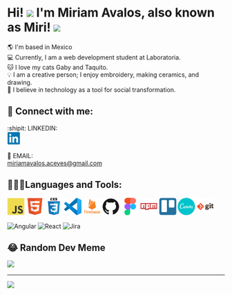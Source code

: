  # Hi! <img src="https://github.com/arelyweb/arelywebprueba/blob/master/wave.gif" width="30px">   I'm Miriam Avalos, also known as Miri!     <img src="https://media.giphy.com/media/VgCDAzcKvsR6OM0uWg/giphy.gif" width="50"> 
 :earth_americas:  I'm based in Mexico  <br>
 :computer:    Currently, I am a web development student at Laboratoria. <br>
 :cat: I love my cats Gaby and Taquito. <br>
 :bulb: I am a creative person; I enjoy embroidery, making ceramics, and drawing. <br>
 :rainbow: I believe in technology as a tool for social transformation.

 
    

 ##  📎  Connect with me:
 :shipit: LINKEDIN: <br>   <a href="https://www.linkedin.com/in/miriamavalos/"><img src="https://github.com/devicons/devicon/blob/master/icons/linkedin/linkedin-original.svg" alt="javascript" width="30" height="30"/></a>

  :envelope_with_arrow: EMAIL: <br>  miriamavalos.aceves@gmail.com 
 

## 👩🏽‍💻Languages and Tools:


<img src="https://github.com/devicons/devicon/blob/master/icons/javascript/javascript-original.svg" alt="javascript" width="40" height="40"/> <img src="https://github.com/devicons/devicon/blob/master/icons/html5/html5-original.svg" alt="html5" width="40" height="40"/> <img src="https://github.com/devicons/devicon/blob/master/icons/css3/css3-original-wordmark.svg" width="40" height="40"/> <img src="https://github.com/devicons/devicon/blob/master/icons/vscode/vscode-original.svg" alt="vscode" width="40" height="40"/> <img src="https://github.com/devicons/devicon/blob/master/icons/firebase/firebase-plain-wordmark.svg" alt="firebase" width="40" height="40"/> <img src="https://github.com/devicons/devicon/blob/master/icons/github/github-original.svg" alt="github" width="40" height="40"/>  <img src="https://github.com/devicons/devicon/blob/master/icons/figma/figma-original.svg" alt="figma" width="40" height="40"/> <img src="https://github.com/devicons/devicon/blob/master/icons/npm/npm-original-wordmark.svg" alt="npm" width="40" height="40"/> <img src="https://github.com/devicons/devicon/blob/master/icons/trello/trello-plain.svg" alt="trello" width="40" height="40"/> <img src="https://github.com/devicons/devicon/blob/master/icons/canva/canva-original.svg" alt="trello" width="40" height="40"/> <img src="https://github.com/devicons/devicon/blob/master/icons/git/git-original-wordmark.svg" alt="trello" width="40" height="40"/> 

 ![Angular](https://img.shields.io/badge/angular-%23DD0031.svg?style=for-the-badge&logo=angular&logoColor=white) ![React](https://img.shields.io/badge/react-%2320232a.svg?style=for-the-badge&logo=react&logoColor=%2361DAFB)  ![Jira](https://img.shields.io/badge/jira-%230A0FFF.svg?style=for-the-badge&logo=jira&logoColor=white) 


## 😂 Random Dev Meme
<img src='https://randommeme-five.vercel.app/' style="height: 400px;"/>

---
[![](https://visitcount.itsvg.in/api?id=Mirisaurio&icon=0&color=0)](https://visitcount.itsvg.in)

<!-- Proudly created with GPRM ( https://gprm.itsvg.in ) -->
